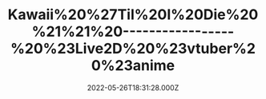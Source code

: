 ---
title: "Kawaii%20%27Til%20I%20Die%20%21%21%20-----------------%20%23Live2D%20%23vtuber%20%23anime"
videoSrc: https://f000.backblazeb2.com/file/futureporn/projektmelody-chaturbate-2022-05-26.mp4
videoSrcHash: bafybeicbvbal57yzze5yhxcyp4pyvzwrwpz76vjia6hvvma43wof72rpky?filename=projektmelody-chaturbate-20220526T183128Z-source.mp4
video720Hash: 
video480Hash: 
video360Hash: 
video240Hash: bafybeidj747ex4ylhzsd2zkn5vqhno2cnsflekqojxhvytlrkps6rt7mem?filename=projektmelody-chaturbate-20220526T183128Z-240p.mp4
thinHash: 
thiccHash: bafkreigmyc2prjbwoczgefrnicucmqvr533jkvo7wxnfpvo42yr4oirt2y?filename=20220526T183128Z-thicc.jpg
announceTitle: "late%20but%20present%20here%20---------%3E%20%20%20other%20stuff%28%20%E3%81%A4%20%E2%97%95o%E2%97%95%20%29%E3%81%A4"
announceUrl: https://twitter.com/ProjektMelody/status/1529892992818876417
date: 2022-05-26T18:31:28.000Z
note: 
video240TmpFilePath: 
tmpFilePath: /root/projektmelody-chaturbate-2022-05-26.mp4
layout: layouts/vod.njk
tags:
---